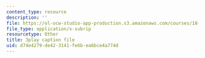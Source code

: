 ```yaml
---
content_type: resource
description: ''
file: https://ol-ocw-studio-app-production.s3.amazonaws.com/courses/18-06-linear-algebra-spring-2010/d74e4279de423141fe6bea6bce4a774d_9Q1q7s1jTzU.srt
file_type: application/x-subrip
resourcetype: Other
title: 3play caption file
uid: d74e4279-de42-3141-fe6b-ea6bce4a774d
---
```


